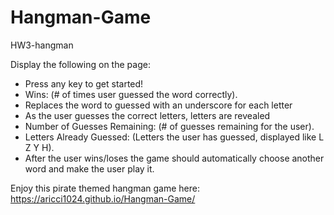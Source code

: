 # Hangman-Game
HW3-hangman

Display the following on the page:
 - Press any key to get started!
 - Wins: (# of times user guessed the word correctly).
 - Replaces the word to guessed with an underscore for each letter
 - As the user guesses the correct letters, letters are revealed
 - Number of Guesses Remaining: (# of guesses remaining for the user).
 - Letters Already Guessed: (Letters the user has guessed, displayed like L Z Y H).
 - After the user wins/loses the game should automatically choose another word and make the user play it.

Enjoy this pirate themed hangman game here: https://aricci1024.github.io/Hangman-Game/
